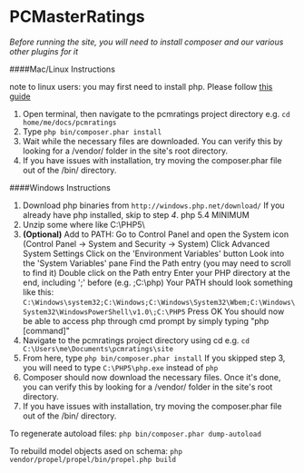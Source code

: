 # PCMasterRatings

*Before running the site, you will need to install composer and our various other plugins for it*


####Mac/Linux Instructions

note to linux users: you may first need to install php. Please follow [this guide](http://php.net/manual/en/install.unix.debian.php)

1. 	Open terminal, then navigate to the pcmratings project directory e.g. `cd home/me/docs/pcmratings`
2.	Type `php bin/composer.phar install`
3.	Wait while the necessary files are downloaded. You can verify this by looking for a /vendor/ folder in the site's root directory.
4. 	If you have issues with installation, try moving the composer.phar file out of the /bin/ directory.


####Windows Instructions

1.	Download php binaries from `http://windows.php.net/download/` If you already have php installed, skip to step *4*.
 		php 5.4 MINIMUM
2. 	Unzip some where like C:\PHP5\
3. 	**(Optional)** Add to PATH:
		Go to Control Panel and open the System icon (Control Panel → System and Security → System)
    	Click Advanced System Settings
    	Click on the 'Environment Variables' button
    	Look into the 'System Variables' pane
    	Find the Path entry (you may need to scroll to find it)
   		Double click on the Path entry
    	Enter your PHP directory at the end, including ';' before (e.g. ;C:\php)
    	Your PATH should look something like this: `C:\Windows\system32;C:\Windows;C:\Windows\System32\Wbem;C:\Windows\System32\WindowsPowerShell\v1.0\;C:\PHP5`
    	Press OK
    	You should now be able to access php through cmd prompt by simply typing "php [command]"
4.	Navigate to the pcmratings project directory using cd e.g. `cd C:\Users\me\Documents\pcmratings\site`
5.	From here, type `php bin/composer.phar install` If you skipped step 3, you will need to type `C:\PHP5\php.exe` instead of `php`
6. 	Composer should now download the necessary files. Once it's done, you can verify this by looking for a /vendor/ folder in the site's root directory.
7.	If you have issues with installation, try moving the composer.phar file out of the /bin/ directory.


To regenerate autoload files: `php bin/composer.phar dump-autoload`

To rebuild model objects ased on schema: `php vendor/propel/propel/bin/propel.php build`